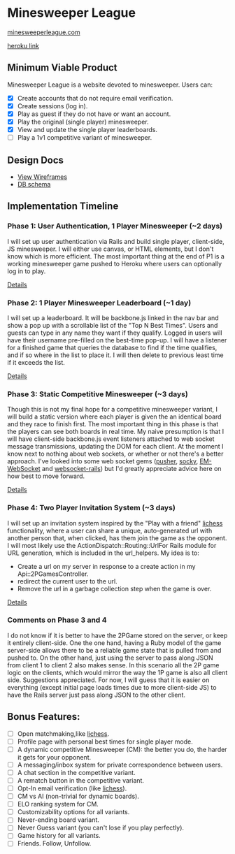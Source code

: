 [lichess]: http://en.lichess.org/

# Minesweeper League
[minesweeperleague.com](http://minesweeperleague.com)

[heroku link](https://minesweeper-league.herokuapp.com/)

## Minimum Viable Product
Minesweeper League is a website devoted to minesweeper. Users can:

- [X] Create accounts that do not require email verification.
- [X] Create sessions (log in).
- [X] Play as guest if they do not have or want an account.
- [X] Play the original (single player) minesweeper.
- [X] View and update the single player leaderboards.
- [ ] Play a 1v1 competitive variant of minesweeper.

## Design Docs
* [View Wireframes](https://github.com/aegatlin/minesweeper-league/tree/master/docs/views.md)
* [DB schema](https://github.com/aegatlin/minesweeper-league/tree/master/docs/schema.md)

## Implementation Timeline

### Phase 1: User Authentication, 1 Player Minesweeper (~2 days)
I will set up user authentication via Rails and build single player,
client-side, JS minesweeper. I will either use canvas, or HTML elements, but I
don't know which is more efficient. The most important thing at the end of P1
is a working minesweeper game pushed to Heroku where users can optionally log
in to play.

[Details](https://github.com/aegatlin/minesweeper-league/tree/master/docs/phases/phase1.md)

### Phase 2: 1 Player Minesweeper Leaderboard (~1 day)
I will set up a leaderboard. It will be backbone.js linked in the nav bar
and show a pop up with a scrollable list of the "Top N Best Times".
Users and guests can type in any name they want if they qualify. Logged in
users will have their username pre-filled on the best-time pop-up. I will have
a listener for a finished game that queries the database to find if the time
qualifies, and if so where in the list to place it. I will then delete to
previous least time if it exceeds the list.

[Details](https://github.com/aegatlin/minesweeper-league/tree/master/docs/phases/phase2.md)

### Phase 3: Static Competitive Minesweeper (~3 days)
Though this is not my final hope for a competitive minesweeper variant, I will
build a static version where each player is given the an identical board and
they race to finish first. The most important thing in this phase is that the
players can see both boards in real time. My naive presumption is that
I will have client-side backbone.js event listeners attached to web socket
message transmissions, updating the DOM for each client. At the moment I know
next to nothing about web sockets, or whether or not there's a better approach.
I've looked into some web socket gems ([pusher](https://pusher.com/),
[socky](https://github.com/socky/socky-server-ruby),
[EM-WebSocket](https://github.com/igrigorik/em-websocket) and
[websocket-rails](https://github.com/websocket-rails/websocket-rails)) but I'd
greatly appreciate advice here on how best to move forward.

[Details](https://github.com/aegatlin/minesweeper-league/tree/master/docs/phases/phase3.md)

### Phase 4: Two Player Invitation System (~3 days)
I will set up an invitation system inspired by the "Play with a friend"
[lichess][lichess] functionality, where a user can share a unique,
auto-generated url with another person that, when clicked, has them join the
game as the opponent. I will most likely use the
ActionDispatch::Routing::UrlFor Rails module for URL generation, which is
included in the url_helpers. My idea is to:
* Create a url on my server in response to a create action in my
Api::2PGamesController.
* redirect the current user to the url.
* Remove the url in a garbage collection step when the game is over.

[Details](https://github.com/aegatlin/minesweeper-league/tree/master/docs/phases/phase4.md)

### Comments on Phase 3 and 4
I do not know if it is better to have the 2PGame stored on the server, or keep
it entirely client-side. One the one hand, having a Ruby model of the game
server-side allows there to be a reliable game state that is pulled from and
pushed to. On the other hand, just using the server to pass along JSON from
client 1 to client 2 also makes sense. In this scenario all the 2P game logic
on the clients, which would mirror the way the 1P game is also all client side.
Suggestions appreciated. For now, I will guess that it is easier on everything
(except initial page loads times due to more client-side JS) to have the Rails
server just pass along JSON to the other client.

## Bonus Features:
- [ ] Open matchmaking,like [lichess][lichess].
- [ ] Profile page with personal best times for single player mode.
- [ ] A dynamic competitive Minesweeper (CM): the better you do, the harder it
gets for your opponent.
- [ ] A messaging/inbox system for private correspondence between users.
- [ ] A chat section in the competitive variant.
- [ ] A rematch button in the competitive variant.
- [ ] Opt-In email verification (like [lichess][lichess]).
- [ ] CM vs AI (non-trivial for dynamic boards).
- [ ] ELO ranking system for CM.
- [ ] Customizability options for all variants.
- [ ] Never-ending board variant.
- [ ] Never Guess variant (you can't lose if you play perfectly).
- [ ] Game history for all variants.
- [ ] Friends. Follow, Unfollow.
